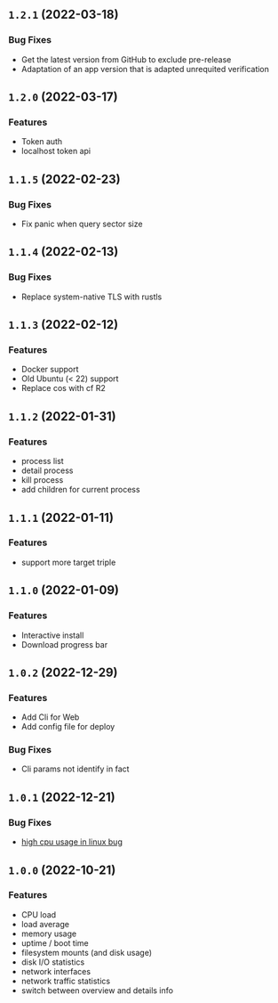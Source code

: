 ## `1.2.1` (2022-03-18)

### Bug Fixes
- Get the latest version from GitHub to exclude pre-release
- Adaptation of an app version that is adapted unrequited verification

## `1.2.0` (2022-03-17)

### Features
- Token auth
- localhost token api

## `1.1.5` (2022-02-23)

### Bug Fixes
- Fix panic when query sector size

## `1.1.4` (2022-02-13)

### Bug Fixes
- Replace system-native TLS with rustls

## `1.1.3` (2022-02-12)

### Features
- Docker support
- Old Ubuntu (< 22) support
- Replace cos with cf R2

## `1.1.2` (2022-01-31)

### Features
- process list
- detail process
- kill process
- add children for current process

## `1.1.1` (2022-01-11)

### Features
- support more target triple

## `1.1.0` (2022-01-09)

### Features
- Interactive install
- Download progress bar

## `1.0.2` (2022-12-29)

### Features
- Add Cli for Web
- Add config file for deploy

### Bug Fixes
- Cli params not identify in fact

## `1.0.1` (2022-12-21)

### Bug Fixes

- [high cpu usage in linux bug](https://github.com/ZingerLittleBee/server_bee-backend/issues/5)


## `1.0.0` (2022-10-21)

### Features

- CPU load
- load average
- memory usage
- uptime / boot time
- filesystem mounts (and disk usage)
- disk I/O statistics
- network interfaces
- network traffic statistics
- switch between overview and details info


